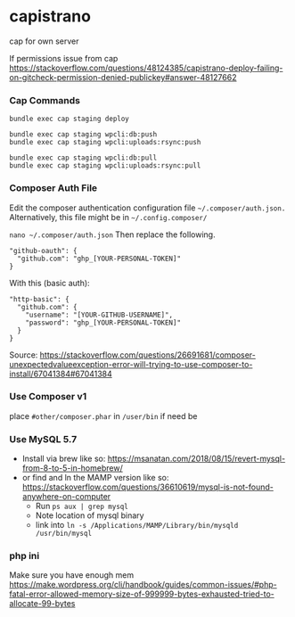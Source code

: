 # capistrano
cap for own server

If permissions issue from cap
https://stackoverflow.com/questions/48124385/capistrano-deploy-failing-on-gitcheck-permission-denied-publickey#answer-48127662


### Cap Commands
    bundle exec cap staging deploy

    bundle exec cap staging wpcli:db:push
    bundle exec cap staging wpcli:uploads:rsync:push

    bundle exec cap staging wpcli:db:pull
    bundle exec cap staging wpcli:uploads:rsync:pull


### Composer Auth File

Edit the composer authentication configuration file `~/.composer/auth.json.`
Alternatively, this file might be in `~/.config.composer/`

`nano ~/.composer/auth.json`
Then replace the following.

    "github-oauth": {
      "github.com": "ghp_[YOUR-PERSONAL-TOKEN]"
    }
With this (basic auth):

    "http-basic": {
      "github.com": {
        "username": "[YOUR-GITHUB-USERNAME]",
        "password": "ghp_[YOUR-PERSONAL-TOKEN]"
      }
    }
Source: https://stackoverflow.com/questions/26691681/composer-unexpectedvalueexception-error-will-trying-to-use-composer-to-install/67041384#67041384


### Use Composer v1
place `#other/composer.phar` in `/user/bin` if need be


### Use MySQL 5.7
- Install via brew like so: https://msanatan.com/2018/08/15/revert-mysql-from-8-to-5-in-homebrew/
- or find and ln the MAMP version like so: https://stackoverflow.com/questions/36610619/mysql-is-not-found-anywhere-on-computer
    - Run `ps aux | grep mysql`
    - Note location of mysql binary
    - link into `ln -s /Applications/MAMP/Library/bin/mysqld /usr/bin/mysql`


### php ini
Make sure you have enough mem https://make.wordpress.org/cli/handbook/guides/common-issues/#php-fatal-error-allowed-memory-size-of-999999-bytes-exhausted-tried-to-allocate-99-bytes



